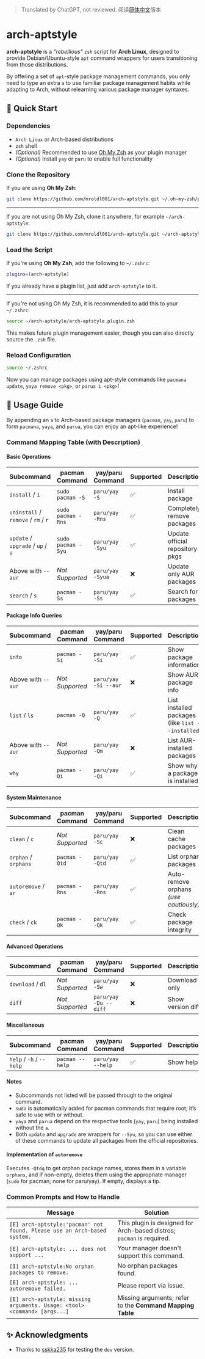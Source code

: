 > Translated by ChatGPT, not reviewed.  阅读[简体中文](README.md)版本

# arch-aptstyle

**arch-aptstyle** is a *"rebellious"* `zsh` script for **Arch Linux**, designed to provide Debian/Ubuntu-style `apt` command wrappers for users transitioning from those distributions.

By offering a set of `apt`-style package management commands, you only need to type an extra `a` to use familiar package management habits while adapting to Arch, without relearning various package manager syntaxes.

## 🚀 Quick Start

### Dependencies

- `Arch Linux` or Arch-based distributions
- `zsh` shell
- *(Optional)* Recommended to use [Oh My Zsh](https://ohmyz.sh/) as your plugin manager
- *(Optional)* Install `yay` or `paru` to enable full functionality

### Clone the Repository

If you are using **Oh My Zsh**:

```zsh
git clone https://github.com/mroldl001/arch-aptstyle.git ~/.oh-my-zsh/plugins
````

---

If you are not using Oh My Zsh, clone it anywhere, for example `~/arch-aptstyle`:

```zsh
git clone https://github.com/mroldl001/arch-aptstyle.git ~/arch-aptstyle
```

### Load the Script

If you're using **Oh My Zsh**, add the following to `~/.zshrc`:

```zsh
plugins=(arch-aptstyle)
```

If you already have a plugin list, just add `arch-aptstyle` to it.

---

If you're not using Oh My Zsh, it is recommended to add this to your `~/.zshrc`:

```zsh
source ~/arch-aptstyle/arch-aptstyle.plugin.zsh
```

This makes future plugin management easier, though you can also directly source the `.zsh` file.

### Reload Configuration

```zsh
source ~/.zshrc
```

Now you can manage packages using apt-style commands like `pacmana update`, `yaya remove <pkg>`, or `parua i <pkg>`!

## 📖 Usage Guide

By appending an `a` to Arch-based package managers (`pacman`, `yay`, `paru`) to form `pacmana`, `yaya`, and `parua`, you can enjoy an apt-like experience!

### Command Mapping Table (with Description)

#### Basic Operations

| Subcommand                          | pacman Command     | yay/paru Command | Supported | Description                     |
| ----------------------------------- | ------------------ | ---------------- | --------- | ------------------------------- |
| `install` / `i`                     | `sudo pacman -S`   | `paru/yay -S`    | ✅         | Install package                 |
| `uninstall` / `remove` / `rm` / `r` | `sudo pacman -Rns` | `paru/yay -Rns`  | ✅         | Completely remove packages      |
| `update` / `upgrade` / `up` / `u`   | `sudo pacman -Syu` | `paru/yay -Syu`  | ✅         | Update official repository pkgs |
| Above with `--aur`                  | *Not Supported*    | `paru/yay -Syua` | ❌         | Update only AUR packages        |
| `search` / `s`                      | `pacman -Ss`       | `paru/yay -Ss`   | ✅         | Search for packages             |

#### Package Info Queries

| Subcommand         | pacman Command  | yay/paru Command     | Supported | Description                                       |
| ------------------ | --------------- | -------------------- | --------- | ------------------------------------------------- |
| `info`             | `pacman -Si`    | `paru/yay -Si`       | ✅         | Show package information                          |
| Above with `--aur` | *Not Supported* | `paru/yay -Si --aur` | ❌         | Show AUR package info                             |
| `list` / `ls`      | `pacman -Q`     | `paru/yay -Q`        | ✅         | List installed packages (like `list --installed`) |
| Above with `--aur` | *Not Supported* | `paru/yay -Qm`       | ❌         | List AUR-installed packages                       |
| `why`              | `pacman -Qi`    | `paru/yay -Qi`       | ✅         | Show why a package is installed                   |

#### System Maintenance

| Subcommand           | pacman Command  | yay/paru Command | Supported | Description                            |
| -------------------- | --------------- | ---------------- | --------- | -------------------------------------- |
| `clean` / `c`        | *Not Supported* | `paru/yay -Sc`   | ❌         | Clean cache packages                   |
| `orphan` / `orphans` | `pacman -Qtd`   | `paru/yay -Qtd`  | ✅         | List orphan packages                   |
| `autoremove` / `ar`  | `pacman -Rns`   | `paru/yay -Rns`  | ✅         | Auto-remove orphans *(use cautiously)* |
| `check` / `ck`       | `pacman -Qk`    | `paru/yay -Qk`   | ✅         | Check package integrity                |

#### Advanced Operations

| Subcommand        | pacman Command  | yay/paru Command      | Supported | Description       |
| ----------------- | --------------- | --------------------- | --------- | ----------------- |
| `download` / `dl` | *Not Supported* | `paru/yay -Sw`        | ❌         | Download only     |
| `diff`            | *Not Supported* | `paru/yay -Du --diff` | ❌         | Show version diff |

#### Miscellaneous

| Subcommand               | pacman Command  | yay/paru Command  | Supported | Description |
| ------------------------ | --------------- | ----------------- | --------- | ----------- |
| `help` / `-h` / `--help` | `pacman --help` | `paru/yay --help` | ✅         | Show help   |

#### Notes

* Subcommands not listed will be passed through to the original command.
* `sudo` is automatically added for pacman commands that require root; it’s safe to use with or without.
* `yaya` and `parua` depend on the respective tools (`yay`, `paru`) being installed without the `a`.
* Both `update` and `upgrade` are wrappers for `--Syu`, so you can use either of these commands to update all packages from the official repositories.

#### Implementation of `autoremove`

Executes `-Qtdq` to get orphan package names, stores them in a variable `orphans`, and if non-empty, deletes them using the appropriate manager (`sudo` for pacman; none for paru/yay). If empty, displays a tip.

### Common Prompts and How to Handle

| Message                                                                   | Solution                                                              |
| ------------------------------------------------------------------------- | --------------------------------------------------------------------- |
| `[E] arch-aptstyle:'pacman' not found. Please use an Arch-based system.`  | This plugin is designed for Arch-based distros; `pacman` is required. |
| `[E] arch-aptstyle: ... does not support ... `                            | Your manager doesn't support this command.                            |
| `[I] arch-aptstyle:No orphan packages to remove.`                         | No orphan packages found.                                             |
| `[E] arch-aptstyle: ... autoremove failed.`                               | Please report via issue.                                              |
| `[E] arch-aptstyle: missing arguments. Usage: <tool> <command> [args...]` | Missing arguments; refer to the **Command Mapping Table**                     |

## ✨ Acknowledgments

* Thanks to [sskka235](https://github.com/sskka235) for testing the `dev` version.
